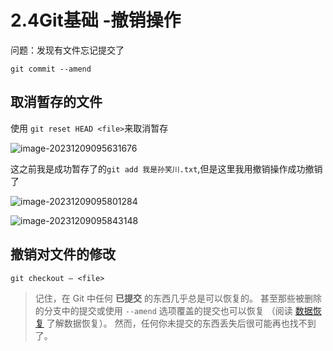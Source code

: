 # 2.4Git基础 -撤销操作

问题：发现有文件忘记提交了

`git commit --amend`

## 取消暂存的文件

使用 `git reset HEAD <file>`来取消暂存

![image-20231209095631676](C:\Users\22502\AppData\Roaming\Typora\typora-user-images\image-20231209095631676.png)

这之前我是成功暂存了的`git add 我是孙笑川.txt`,但是这里我用撤销操作成功撤销了

![image-20231209095801284](C:\Users\22502\AppData\Roaming\Typora\typora-user-images\image-20231209095801284.png)

![image-20231209095843148](C:\Users\22502\AppData\Roaming\Typora\typora-user-images\image-20231209095843148.png)

## 撤销对文件的修改

```
git checkout — <file>
```

> 记住，在 Git 中任何 **已提交** 的东西几乎总是可以恢复的。 甚至那些被删除的分支中的提交或使用 `--amend` 选项覆盖的提交也可以恢复 （阅读 [数据恢复](https://git-scm.com/book/zh/v2/ch00/_data_recovery) 了解数据恢复）。 然而，任何你未提交的东西丢失后很可能再也找不到了。